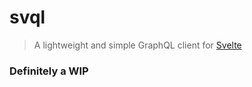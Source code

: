 # svql

> A lightweight and simple GraphQL client for [Svelte](https://svelte.dev/)

### Definitely a WIP

